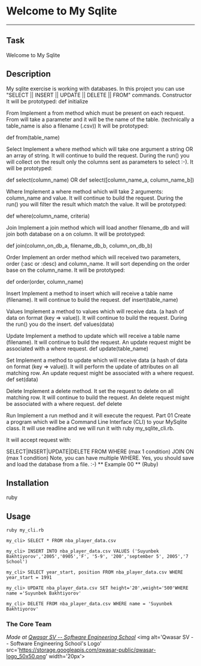 # Welcome to My Sqlite
***

## Task
Welcome to My Sqlite

## Description
My sqlite exercise is working with databases. In this project you can use "SELECT || INSERT || UPDATE || DELETE || FROM" commands.
Constructor It will be prototyped:
def initialize

From Implement a from method which must be present on each request. From will take a parameter and it will be the name of the table. (technically a table_name is also a filename (.csv))
It will be prototyped:

def from(table_name)

Select Implement a where method which will take one argument a string OR an array of string. It will continue to build the request. During the run() you will collect on the result only the columns sent as parameters to select :-).
It will be prototyped:

def select(column_name)
OR
def select([column_name_a, column_name_b])

Where Implement a where method which will take 2 arguments: column_name and value. It will continue to build the request. During the run() you will filter the result which match the value.
It will be prototyped:

def where(column_name, criteria)

Join Implement a join method which will load another filename_db and will join both database on a on column.
It will be prototyped:

def join(column_on_db_a, filename_db_b, column_on_db_b)

Order Implement an order method which will received two parameters, order (:asc or :desc) and column_name. It will sort depending on the order base on the column_name.
It will be prototyped:

def order(order, column_name)

Insert Implement a method to insert which will receive a table name (filename). It will continue to build the request.
def insert(table_name)

Values Implement a method to values which will receive data. (a hash of data on format (key => value)). It will continue to build the request. During the run() you do the insert.
def values(data)

Update Implement a method to update which will receive a table name (filename). It will continue to build the request. An update request might be associated with a where request.
def update(table_name)

Set Implement a method to update which will receive data (a hash of data on format (key => value)). It will perform the update of attributes on all matching row. An update request might be associated with a where request.
def set(data)

Delete Implement a delete method. It set the request to delete on all matching row. It will continue to build the request. An delete request might be associated with a where request.
def delete

Run Implement a run method and it will execute the request.
Part 01
Create a program which will be a Command Line Interface (CLI) to your MySqlite class.
It will use readline and we will run it with ruby my_sqlite_cli.rb.

It will accept request with:

SELECT|INSERT|UPDATE|DELETE
FROM
WHERE (max 1 condition)
JOIN ON (max 1 condition) Note, you can have multiple WHERE. Yes, you should save and load the database from a file. :-)
** Example 00 ** (Ruby)

## Installation
ruby

## Usage
```
ruby my_cli.rb

my_cli> SELECT * FROM nba_player_data.csv

my_cli> INSERT INTO nba_player_data.csv VALUES ('Suyunbek Bakhtiyorov','2005','0905','F', '5-9', '200','september 5', 2005','7 School')

my_cli> SELECT year_start, position FROM nba_player_data.csv WHERE year_start = 1991

my_cli> UPDATE nba_player_data.csv SET height='20',weight='500'WHERE name ='Suyunbek Bakhtiyorov'

my_cli> DELETE FROM nba_player_data.csv WHERE name = 'Suyunbek Bakhtiyorov'

```

### The Core Team


<span><i>Made at <a href='https://qwasar.io'>Qwasar SV -- Software Engineering School</a></i></span>
<span><img alt='Qwasar SV -- Software Engineering School's Logo' src='https://storage.googleapis.com/qwasar-public/qwasar-logo_50x50.png' width='20px'></span>
